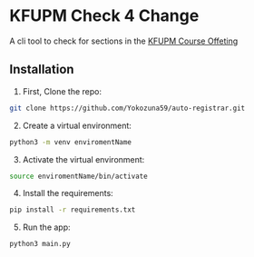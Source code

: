 # KFUPM Check 4 Change

A cli tool to check for sections in the [KFUPM Course Offeting]("https://registrar.kfupm.edu.sa/courses-classes/course-offering/")

## Installation

1. First, Clone the repo:

```bash
git clone https://github.com/Yokozuna59/auto-registrar.git
```

2. Create a virtual environment:

```bash
python3 -m venv enviromentName
```

3. Activate the virtual environment:

```bash
source enviromentName/bin/activate
```

4. Install the requirements:

```bash
pip install -r requirements.txt
```

5. Run the app:

```bash
python3 main.py
```
